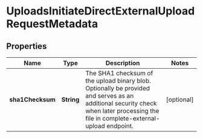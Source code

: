 

# UploadsInitiateDirectExternalUploadRequestMetadata


## Properties

| Name | Type | Description | Notes |
|------------ | ------------- | ------------- | -------------|
|**sha1Checksum** | **String** | The SHA1 checksum of the upload binary blob. Optionally be provided and serves as an additional security check when later processing the file in complete-external-upload endpoint. |  [optional] |



